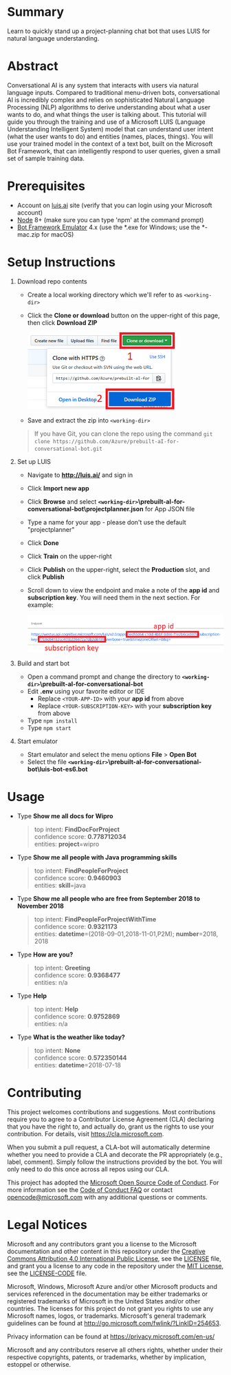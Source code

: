 # Summary

Learn to quickly stand up a project-planning chat bot that uses LUIS for natural language understanding.

# Abstract

Conversational AI is any system that interacts with users via natural language inputs. Compared to traditional menu-driven bots, conversational AI is incredibly complex and relies on sophisticated Natural Language Processing (NLP) algorithms to derive understanding about what a user wants to do, and what things the user is talking about. This tutorial will guide you through the training and use of a Microsoft LUIS (Language Understanding Intelligent System) model that can understand user intent (what the user wants to do) and entities (names, places, things). You will use your trained model in the context of a text bot, built on the Microsoft Bot Framework, that can intelligently respond to user queries, given a small set of sample training data.

# Prerequisites

- Account on [luis.ai](https://www.luis.ai/) site (verify that you can login using your Microsoft account)
- [Node](https://nodejs.org/en/) 8+ (make sure you can type 'npm' at the command prompt)
- [Bot Framework Emulator](https://github.com/Microsoft/BotFramework-Emulator/releases/tag/v4.0.15-alpha) 4.x (use the *.exe for Windows; use the *-mac.zip for macOS)

# Setup Instructions

1. Download repo contents

   - Create a local working directory which we'll refer to as `<working-dir>`
   - Click the **Clone or download** button on the upper-right of this page, then click **Download ZIP**

      ![download zip](screenshots/downloadzip-labelled-resized-66.png)

   - Save and extract the zip into `<working-dir>`

   > If you have Git, you can clone the repo using the command `git clone https://github.com/Azure/prebuilt-aI-for-conversational-bot.git`

1. Set up LUIS

   - Navigate to **http://luis.ai/** and sign in
   - Click **Import new app**
   - Click **Browse** and select **`<working-dir>`\prebuilt-aI-for-conversational-bot\projectplanner.json** for App JSON file
   - Type a name for your app - please don't use the default "projectplanner"
   - Click **Done**
   - Click **Train** on the upper-right
   - Click **Publish** on the upper-right, select the **Production** slot, and click **Publish**
   - Scroll down to view the endpoint and make a note of the **app id** and **subscription key**. You will need them in the next section. For example:

      ![app id and subscription key](screenshots/appidandsubscriptionkey-labelled-resized-66.png)

1. Build and start bot

   - Open a command prompt and change the directory to **`<working-dir>`\prebuilt-aI-for-conversational-bot**
   - Edit **.env** using your favorite editor or IDE
      - Replace `<YOUR-APP-ID>` with your **app id** from above
      - Replace `<YOUR-SUBSCRIPTION-KEY>` with your **subscription key** from above
   - Type `npm install`
   - Type `npm start`

1. Start emulator

   - Start emulator and select the menu options **File** > **Open Bot**
   - Select the file **`<working-dir>`\prebuilt-aI-for-conversational-bot\luis-bot-es6.bot**

# Usage

   - Type **Show me all docs for Wipro**
      > top intent: **FindDocForProject**<br>
      > confidence score: **0.778712034**<br>
      > entities: **project**=wipro
   - Type **Show me all people with Java programming skills**
      > top intent: **FindPeopleForProject**<br>
      > confidence score: **0.9460903**<br>
      > entities: **skill**=java
   - Type **Show me all people who are free from September 2018 to November 2018**
      > top intent: **FindPeopleForProjectWithTime**<br>
      > confidence score: **0.9321173**<br>
      > entities: **datetime**=(2018-09-01,2018-11-01,P2M); **number**=2018, 2018
   - Type **How are you?**
      > top intent: **Greeting**<br>
      > confidence score: **0.9368477**<br>
      > entities: n/a
   - Type **Help**
      > top intent: **Help**<br>
      > confidence score: **0.9752869**<br>
      > entities: n/a
   - Type **What is the weather like today?**
      > top intent: **None**<br>
      > confidence score: **0.572350144**<br>
      > entities: **datetime**=2018-07-18

# Contributing

This project welcomes contributions and suggestions.  Most contributions require you to agree to a
Contributor License Agreement (CLA) declaring that you have the right to, and actually do, grant us
the rights to use your contribution. For details, visit https://cla.microsoft.com.

When you submit a pull request, a CLA-bot will automatically determine whether you need to provide
a CLA and decorate the PR appropriately (e.g., label, comment). Simply follow the instructions
provided by the bot. You will only need to do this once across all repos using our CLA.

This project has adopted the [Microsoft Open Source Code of Conduct](https://opensource.microsoft.com/codeofconduct/).
For more information see the [Code of Conduct FAQ](https://opensource.microsoft.com/codeofconduct/faq/) or
contact [opencode@microsoft.com](mailto:opencode@microsoft.com) with any additional questions or comments.

# Legal Notices

Microsoft and any contributors grant you a license to the Microsoft documentation and other content
in this repository under the [Creative Commons Attribution 4.0 International Public License](https://creativecommons.org/licenses/by/4.0/legalcode),
see the [LICENSE](LICENSE) file, and grant you a license to any code in the repository under the [MIT License](https://opensource.org/licenses/MIT), see the
[LICENSE-CODE](LICENSE-CODE) file.

Microsoft, Windows, Microsoft Azure and/or other Microsoft products and services referenced in the documentation
may be either trademarks or registered trademarks of Microsoft in the United States and/or other countries.
The licenses for this project do not grant you rights to use any Microsoft names, logos, or trademarks.
Microsoft's general trademark guidelines can be found at http://go.microsoft.com/fwlink/?LinkID=254653.

Privacy information can be found at https://privacy.microsoft.com/en-us/

Microsoft and any contributors reserve all others rights, whether under their respective copyrights, patents,
or trademarks, whether by implication, estoppel or otherwise.

